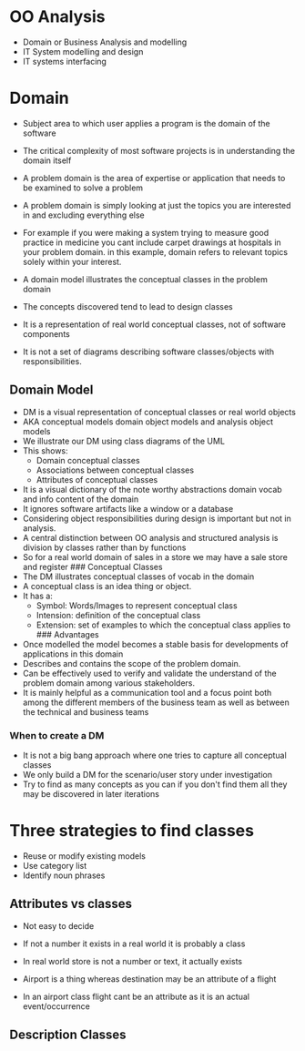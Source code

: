 # OO Analysis

- Domain or Business Analysis and modelling
- IT System modelling and design
- IT systems interfacing

# Domain

- Subject area to which user applies a program is the domain of the
  software

- The critical complexity of most software projects is in understanding
  the domain itself

- A problem domain is the area of expertise or application that needs to
  be examined to solve a problem

- A problem domain is simply looking at just the topics you are
  interested in and excluding everything else

- For example if you were making a system trying to measure good
  practice in medicine you cant include carpet drawings at hospitals in
  your problem domain. in this example, domain refers to relevant topics
  solely within your interest.

- A domain model illustrates the conceptual classes in the problem
  domain

- The concepts discovered tend to lead to design classes

- It is a representation of real world conceptual classes, not of
  software components

- It is not a set of diagrams describing software classes/objects with
  responsibilities.

## Domain Model

- DM is a visual representation of conceptual classes or real world
  objects
- AKA conceptual models domain object models and analysis object models
- We illustrate our DM using class diagrams of the UML
- This shows:
  - Domain conceptual classes
  - Associations between conceptual classes
  - Attributes of conceptual classes
- It is a visual dictionary of the note worthy abstractions domain vocab
  and info content of the domain
- It ignores software artifacts like a window or a database
- Considering object responsibilities during design is important but not
  in analysis.
- A central distinction between OO analysis and structured analysis is
  division by classes rather than by functions
- So for a real world domain of sales in a store we may have a sale
  store and register \### Conceptual Classes
- The DM illustrates conceptual classes of vocab in the domain
- A conceptual class is an idea thing or object.
- It has a:
  - Symbol: Words/Images to represent conceptual class
  - Intension: definition of the conceptual class
  - Extension: set of examples to which the conceptual class applies to
    ​### Advantages
- Once modelled the model becomes a stable basis for developments of
  applications in this domain
- Describes and contains the scope of the problem domain.
- Can be effectively used to verify and validate the understand of the
  problem domain among various stakeholders.
- It is mainly helpful as a communication tool and a focus point both
  among the different members of the business team as well as between
  the technical and business teams

### When to create a DM

- It is not a big bang approach where one tries to capture all
  conceptual classes
- We only build a DM for the scenario/user story under investigation
- Try to find as many concepts as you can if you don\'t find them all
  they may be discovered in later iterations

# Three strategies to find classes

- Reuse or modify existing models
- Use category list
- Identify noun phrases

## Attributes vs classes

- Not easy to decide

- If not a number it exists in a real world it is probably a class

- In real world store is not a number or text, it actually exists

- Airport is a thing whereas destination may be an attribute of a flight

- In an airport class flight cant be an attribute as it is an actual
  event/occurrence

## Description Classes
